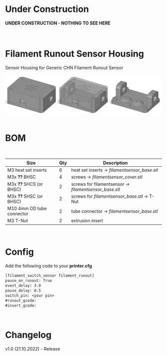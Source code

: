 # Under Construction
**UNDER CONSTRUCTION - NOTHING TO SEE HERE**
<br><br><br>

# Filament Runout Sensor Housing
Sensor Housing for Generic CHN Filament Runout Sensor
<br><br>
![FS_Case_Drawing](Images/FS_Case_Drawing.png)
<br><br>

# BOM
<br>

|Size|Qty|Description|
|---|---|---|
|M3 heat set inserts|6|heat set inserts -> *filamentsensor_base.stl*|
|M3x **??** BHSC|4|screws -> *filamentsensor_cover.stl*|
|M3x **??** SHCS (or BHSC)|2|screws for filamentsensor -> *filamentsensor_base.stl*|
|M3x **??** SHSC (or BHSC)|2|screws for *filamentsensor_base.stl* -> T-Nut|
|M10 4mm OD tube connector|2|tube connector -> *filamentsensor_base.stl*|
|M3 T-Nut|2|extrusion insert|
<br>

# Config
Add the following code to your **printer.cfg**
<br>
```
[filament_switch_sensor filament_runout]
pause_on_runout: True
event_delay: 3.0
pause_delay: 0.5
switch_pin: <your pin>
#runout_gcode:
#insert_gcode:
```
<br>

# Changelog
v1.0 (21.10.2022) - Release
<br>
